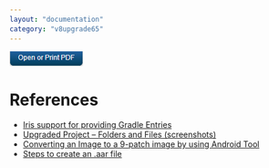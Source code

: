 ```yaml
---
layout: "documentation"
category: "v8upgrade65"
---
```

                          

[![](../Resources/Images/pdf.png)](http://docs.voltmx.com/voltmxlibrary/beta/v8upgrade65.pdf "VoltMX Foundry UpgradeHUB Guide")


References
==========

*   [Iris support for providing Gradle Entries](Iris_support_for_providing.html#iris-support-for-providing-gradle-entries)
*   [Upgraded Project – Folders and Files (screenshots)](Upgraded_project_Folders_and.html#upgraded-project-folders-and-files-screenshots)
*   [Converting an Image to a 9-patch image by using Android Tool](Conversion_of_an_image_to.html#converting-an-image-to-a-9-patch-image-by-using-android-tool)
*   [Steps to create an .aar file](Steps_to_create_an_aar_file.html#steps-to-create-an-aar-file)
